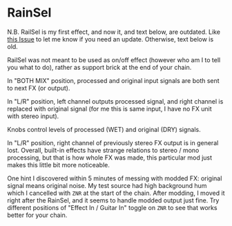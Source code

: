 # RainSel
N.B. RailSel is my first effect, and now it, and text below, are outdated. Like [this Issue](https://github.com/ELynx/zoom-fx-modding/issues/7) to let me know if you need an update. Otherwise, text below is old.

RailSel was not meant to be used as on/off effect (however who am I to tell you what to do), rather as support brick at the end of your chain.

In "BOTH MIX" position, processed and original input signals are both sent to next FX (or output).

In "L/R" position, left channel outputs processed signal, and right channel is replaced with original signal (for me this is same input, I have no FX unit with stereo input).

Knobs control levels of processed (WET) and original (DRY) signals.

In "L/R" position, right channel of previously stereo FX output is in general lost. Overall, built-in effects have strange relations to stereo / mono processing, but that is how whole FX was made, this particular mod just makes this little bit more noticeable.

One hint I discovered within 5 minutes of messing with modded FX: original signal means original noise. My test source had high background hum which I cancelled with `ZNR` at the start of the chain. After modding, I moved it right after the RainSel, and it seems to handle modded output just fine. Try different positions of "Effect In / Guitar In" toggle on `ZNR` to see that works better for your chain.
